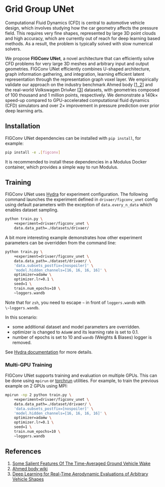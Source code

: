 # Grid Group UNet

Computational Fluid Dynamics (CFD) is central to automotive vehicle design, which involves
studying how the car geometry affects the pressure field.
This requires very fine shapes, represented by large 3D point clouds and high accuracy,
which are currently out of reach for deep learning based methods.
As a result, the problem is typically solved with slow numerical solvers.

We propose **FIGConv UNet**, a novel architecture that can efficiently solve CFD problems
for very large 3D meshes and arbitrary input and output geometries. FIGConv UNet efficiently
combines U-shaped architecture, graph information gathering, and integration,
learning efficient latent representation through the representation graph voxel layer.
We empirically validate our approach on the industry benchmark
Ahmed body [[1, 2](#references)] and the real-world Volkswagen DrivAer [[3](#references)]
datasets, with geometries composed of 100 thousand and
1 million points, respectively. We demonstrate a 140k× speed-up compared to GPU-accelerated
computational fluid dynamics (CFD) simulators and over 2× improvement in pressure prediction
over prior deep learning arts.

## Installation

FIGConv UNet dependencies can be installed with `pip install`, for example:

```bash
pip install -e .[figconv]
```

It is recommended to install these dependencies in a Modulus Docker container,
which provides a simple way to run Modulus.

## Training

FIGConv UNet uses [Hydra](https://hydra.cc/docs/intro/) for experiment configuration.
The following command launches the experiment defined in `drivaer/figconv_unet` config
using default parameters with the exception of `data.every_n_data` which enables
dataset sampling.

```bash
python train.py \
    +experiment=drivaer/figconv_unet \
    data.data_path=./datasets/drivaer/
```

A bit more interesting example demonstrates how other experiment parameters
can be overridden from the command line:

```bash
python train.py \
    +experiment=drivaer/figconv_unet \
    data.data_path=./dataset/drivaer/ \
    'data.subsets_postfix=[nospoiler]' \
    'model.hidden_channels=[16, 16, 16, 16]' \
    optimizer=adamw \
    optimizer.lr=0.1 \
    seed=1 \
    train.num_epochs=10 \
    ~loggers.wandb
```

Note that for `zsh`, you need to escape `~` in front of `loggers.wandb` with `\~loggers.wandb`.

In this scenario:

* some additional dataset and model parameters are overridden.
* optimizer is changed to `AdamW` and its learning rate is set to 0.1.
* number of epochs is set to 10 and `wandb` (Weights & Biases) logger is removed.

See [Hydra documentation](https://hydra.cc/docs/intro) for more details.

### Multi-GPU Training

FIGConv UNet supports training and evaluation on multiple GPUs.
This can be done using `mpirun` or [torchrun](https://pytorch.org/docs/2.0/elastic/run.html)
utilities. For example, to train the previous example on 2 GPUs using MPI:

```bash
mpirun -np 2 python train.py \
    +experiment=drivaer/figconv_unet \
    data.data_path=./dataset/drivaer/ \
    'data.subsets_postfix=[nospoiler]' \
    'model.hidden_channels=[16, 16, 16, 16]' \
    optimizer=adamw \
    optimizer.lr=0.1 \
    seed=1 \
    train.num_epochs=10 \
    ~loggers.wandb
```

## References

1. [Some Salient Features Of The Time-Averaged Ground Vehicle Wake](https://doi.org/10.4271/840300)
2. [Ahmed body wiki](https://www.cfd-online.com/Wiki/Ahmed_body)
3. [Deep Learning for Real-Time Aerodynamic Evaluations of Arbitrary Vehicle Shapes](https://arxiv.org/abs/2108.05798)
